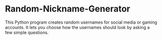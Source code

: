 # Random-Nickname-Generator
This Python program creates random usernames for social media or gaming accounts. It lets you choose how the usernames should look by asking a few simple questions. 
